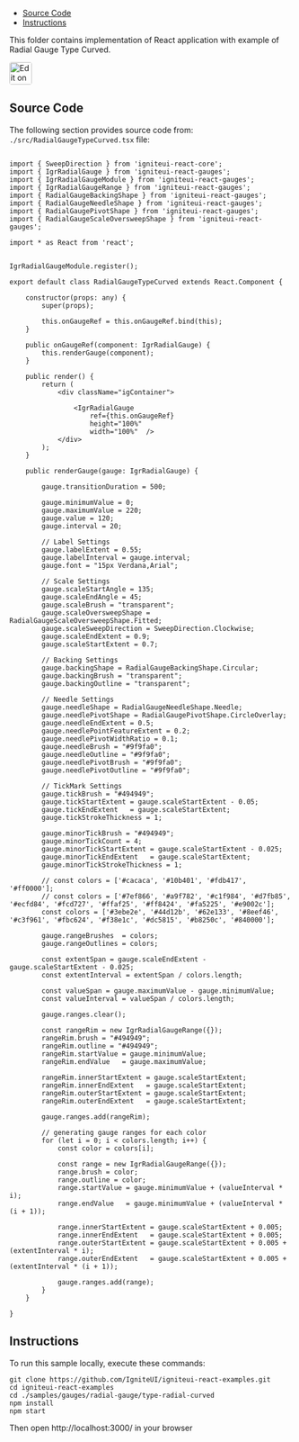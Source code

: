 <!-- NOTE: do not change this file because it will be auto re-generated from template file: -->
<!-- https://github.com/IgniteUI/igniteui-react-examples/tree/master/templates/sample/ReadMe.md -->

<!-- ## Table of Contents -->
<!-- - [Sample Preview](#Sample-Preview) -->
- [Source Code](#Source-Code)
- [Instructions](#Instructions)

This folder contains implementation of React application with example of Radial Gauge Type Curved.
<!-- in the Radial Gauge component -->
<!-- [Radial Gauge](https://infragistics.com/Reactsite/components/radial-gauge.html) -->

<html lang="en" xmlns="http://www.w3.org/1999/xhtml">
    <body>
        <a target="_blank" href="https://codesandbox.io/s/github/IgniteUI/igniteui-react-examples/tree/master/samples/gauges/radial-gauge/type-radial-curved?fontsize=14&hidenavigation=1&theme=dark&view=preview&file=/src/RadialGaugeTypeCurved.tsx" rel="noopener noreferrer">
            <img height="40px" style="border-radius: 0.25rem" alt="Edit on CodeSandbox" src="https://static.infragistics.com/xplatform/images/sandbox/code.png"/>
        </a>
        <!-- <a target="_blank"
href="https://codesandbox.io/s/github/IgniteUI/igniteui-react-examples/tree/master/samples/maps/geo-map/binding-csv-points?fontsize=14&hidenavigation=1&theme=dark&view=preview">
            <img alt="Edit Sample" src="https://codesandbox.io/static/img/play-codesandbox.svg"/>
        </a> -->
        <!-- <a target="_blank" style="margin-left: 0.5rem"
href="https://codesandbox.io/embed/github/IgniteUI/igniteui-react-examples/tree/master/samples/gauges/radial-gauge/type-radial-curved?fontsize=14&hidenavigation=1&theme=dark&view=preview&file=/src/RadialGaugeTypeCurved.tsx">
            <img height="40px" style="border-radius: 5px" alt="View on CodeSandbox" src="https://static.infragistics.com/xplatform/images/sandbox/view.png"/>
        </a> -->
        <!-- <a target="_blank"
href="https://codesandbox.io/embed/github/IgniteUI/igniteui-react-examples/tree/master/samples/maps/geo-map/binding-csv-points?fontsize=14&hidenavigation=1&theme=dark&view=preview">
            <img alt="View on CodeSandbox" src="https://static.infragistics.com/xplatform/images/sandbox/view.png"/>
        </a>
https://codesandbox.io/embed/react-treemap-overview-rtb45
https://codesandbox.io/static/img/play-codesandbox.svg
https://codesandbox.io/embed/react-treemap-overview-rtb45?view=browser -->
    </body>
</html>

<!-- ## Sample Preview -->

<!-- <iframe
  src="https://codesandbox.io/embed/github/IgniteUI/igniteui-react-examples/tree/master/samples/gauges/radial-gauge/type-radial-curved?fontsize=14&hidenavigation=1&theme=dark&view=preview&file=/src/RadialGaugeTypeCurved.tsx"
  style="width:100%; height:400px; border:0; border-radius: 4px; overflow:hidden;"
  allow="accelerometer; ambient-light-sensor; camera; encrypted-media; geolocation; gyroscope; hid; microphone; midi; payment; usb; vr"
  sandbox="allow-forms allow-modals allow-popups allow-presentation allow-same-origin allow-scripts"
></iframe> -->

## Source Code

The following section provides source code from:
`./src/RadialGaugeTypeCurved.tsx` file:

```tsx

import { SweepDirection } from 'igniteui-react-core';
import { IgrRadialGauge } from 'igniteui-react-gauges';
import { IgrRadialGaugeModule } from 'igniteui-react-gauges';
import { IgrRadialGaugeRange } from 'igniteui-react-gauges';
import { RadialGaugeBackingShape } from 'igniteui-react-gauges';
import { RadialGaugeNeedleShape } from 'igniteui-react-gauges';
import { RadialGaugePivotShape } from 'igniteui-react-gauges';
import { RadialGaugeScaleOversweepShape } from 'igniteui-react-gauges';

import * as React from 'react';


IgrRadialGaugeModule.register();

export default class RadialGaugeTypeCurved extends React.Component {

    constructor(props: any) {
        super(props);

        this.onGaugeRef = this.onGaugeRef.bind(this);
    }

    public onGaugeRef(component: IgrRadialGauge) {
        this.renderGauge(component);
    }

    public render() {
        return (
            <div className="igContainer">

                <IgrRadialGauge
                    ref={this.onGaugeRef}
                    height="100%"
                    width="100%"  />
            </div>
        );
    }

    public renderGauge(gauge: IgrRadialGauge) {

        gauge.transitionDuration = 500;

        gauge.minimumValue = 0;
        gauge.maximumValue = 220;
        gauge.value = 120;
        gauge.interval = 20;

        // Label Settings
        gauge.labelExtent = 0.55;
        gauge.labelInterval = gauge.interval;
        gauge.font = "15px Verdana,Arial";

        // Scale Settings
        gauge.scaleStartAngle = 135;
        gauge.scaleEndAngle = 45;
        gauge.scaleBrush = "transparent";
        gauge.scaleOversweepShape = RadialGaugeScaleOversweepShape.Fitted;
        gauge.scaleSweepDirection = SweepDirection.Clockwise;
        gauge.scaleEndExtent = 0.9;
        gauge.scaleStartExtent = 0.7;

        // Backing Settings
        gauge.backingShape = RadialGaugeBackingShape.Circular;
        gauge.backingBrush = "transparent";
        gauge.backingOutline = "transparent";

        // Needle Settings
        gauge.needleShape = RadialGaugeNeedleShape.Needle;
        gauge.needlePivotShape = RadialGaugePivotShape.CircleOverlay;
        gauge.needleEndExtent = 0.5;
        gauge.needlePointFeatureExtent = 0.2;
        gauge.needlePivotWidthRatio = 0.1;
        gauge.needleBrush = "#9f9fa0";
        gauge.needleOutline = "#9f9fa0";
        gauge.needlePivotBrush = "#9f9fa0";
        gauge.needlePivotOutline = "#9f9fa0";

        // TickMark Settings
        gauge.tickBrush = "#494949";
        gauge.tickStartExtent = gauge.scaleStartExtent - 0.05;
        gauge.tickEndExtent   = gauge.scaleStartExtent;
        gauge.tickStrokeThickness = 1;

        gauge.minorTickBrush = "#494949";
        gauge.minorTickCount = 4;
        gauge.minorTickStartExtent = gauge.scaleStartExtent - 0.025;
        gauge.minorTickEndExtent   = gauge.scaleStartExtent;
        gauge.minorTickStrokeThickness = 1;

        // const colors = ['#cacaca', '#10b401', '#fdb417', '#ff0000'];
        // const colors = ['#7ef866', '#a9f782', '#c1f984', '#d7fb85', '#ecfd84', '#fcd727', '#ffaf25', '#ff8424', '#fa5225', '#e9002c'];
        const colors = ['#3ebe2e', '#44d12b', '#62e133', '#8eef46', '#c3f961', '#fbc624', '#f38e1c', '#dc5815', '#b8250c', '#840000'];

        gauge.rangeBrushes  = colors;
        gauge.rangeOutlines = colors;

        const extentSpan = gauge.scaleEndExtent - gauge.scaleStartExtent - 0.025;
        const extentInterval = extentSpan / colors.length;

        const valueSpan = gauge.maximumValue - gauge.minimumValue;
        const valueInterval = valueSpan / colors.length;

        gauge.ranges.clear();

        const rangeRim = new IgrRadialGaugeRange({});
        rangeRim.brush = "#494949";
        rangeRim.outline = "#494949";
        rangeRim.startValue = gauge.minimumValue;
        rangeRim.endValue   = gauge.maximumValue;

        rangeRim.innerStartExtent = gauge.scaleStartExtent;
        rangeRim.innerEndExtent   = gauge.scaleStartExtent;
        rangeRim.outerStartExtent = gauge.scaleStartExtent;
        rangeRim.outerEndExtent   = gauge.scaleStartExtent;

        gauge.ranges.add(rangeRim);

        // generating gauge ranges for each color
        for (let i = 0; i < colors.length; i++) {
            const color = colors[i];

            const range = new IgrRadialGaugeRange({});
            range.brush = color;
            range.outline = color;
            range.startValue = gauge.minimumValue + (valueInterval * i);
            range.endValue   = gauge.minimumValue + (valueInterval * (i + 1));

            range.innerStartExtent = gauge.scaleStartExtent + 0.005;
            range.innerEndExtent   = gauge.scaleStartExtent + 0.005;
            range.outerStartExtent = gauge.scaleStartExtent + 0.005 + (extentInterval * i);
            range.outerEndExtent   = gauge.scaleStartExtent + 0.005 + (extentInterval * (i + 1));

            gauge.ranges.add(range);
        }
    }

}
```

## Instructions
To run this sample locally, execute these commands:

```
git clone https://github.com/IgniteUI/igniteui-react-examples.git
cd igniteui-react-examples
cd ./samples/gauges/radial-gauge/type-radial-curved
npm install
npm start

```

Then open http://localhost:3000/ in your browser

